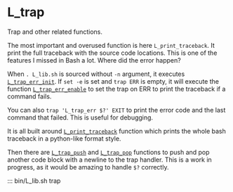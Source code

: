 # L_trap

Trap and other related functions.

The most important and overused function is here `L_print_traceback`. It print the full traceback with the source code locations. This is one of the features I missed in Bash a lot. Where did the error happen?

When `. L_lib.sh` is sourced without `-n` argument, it executes [`L_trap_err_init`](#L_lib.sh--L_trap_err_init). If `set -e` is set and `trap ERR` is empty, it will execute the function [`L_trap_err_enable`](#L_lib.sh--L_trap_err_enable) to set the trap on ERR to print the traceback if a command fails. 

You can also `trap 'L_trap_err $?' EXIT` to print the error code and the last command that failed. This is useful for debugging.

It is all built around [`L_print_traceback`](#L_lib.sh--L_print_traceback) function which prints the whole bash traceback in a python-like format style.

Then there are [`L_trap_push`](#L_lib.sh--L_trap_push) and [`L_trap_pop`](#L_lib.sh--L_trap_pop) functions to push and pop another code block with a newline to the trap handler. This is a work in progress, as it would be amazing to handle `$?` correctly.

::: bin/L_lib.sh trap

